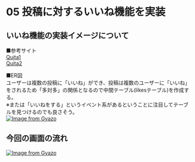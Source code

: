 # 05 投稿に対するいいね機能を実装  
## いいね機能の実装イメージについて  
■参考サイト  
[Quita1](https://qiita.com/nojinoji/items/2c66499848d882c31ffa)  
[Quita2](https://qiita.com/kazukimatsumoto/items/14bdff681ec5ddac26d1#%E3%83%95%E3%82%A9%E3%83%AD%E3%83%BC%E3%83%95%E3%82%A9%E3%83%AD%E3%83%AF%E3%83%BC%E6%A9%9F%E8%83%BD%E3%82%92er%E5%9B%B3%E3%82%92%E4%BD%BF%E3%81%A3%E3%81%A6%E8%A8%AD%E8%A8%88%E3%81%97%E3%82%88%E3%81%86)  

■ER図  
ユーザーは複数の投稿に「いいね」ができ、投稿は複数のユーザーに「いいね」をされるため「多対多」の関係となるので中間テーブル(likesテーブル)を作成する。  
※または「いいねをする」というイベント系があるということに注目してテーブルを見つけるのでも良さそう。  
[![Image from Gyazo](https://i.gyazo.com/a5885bee81ad082442aebf227caa94dd.png)](https://gyazo.com/a5885bee81ad082442aebf227caa94dd)

## 今回の画面の流れ  
[![Image from Gyazo](https://i.gyazo.com/2b5fbbc08450103cb83d1f9d1c29ab01.png)](https://gyazo.com/2b5fbbc08450103cb83d1f9d1c29ab01)
